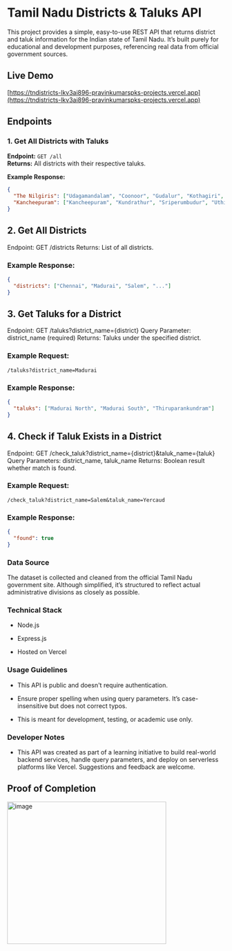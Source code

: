 # Tamil Nadu Districts & Taluks API

This project provides a simple, easy-to-use REST API that returns district and taluk information for the Indian state of Tamil Nadu. It’s built purely for educational and development purposes, referencing real data from official government sources.

## Live Demo

[https://tndistricts-lkv3ai896-pravinkumarspks-projects.vercel.app](https://tndistricts-lkv3ai896-pravinkumarspks-projects.vercel.app)

## Endpoints

### 1. Get All Districts with Taluks

**Endpoint:** `GET /all`  
**Returns:** All districts with their respective taluks.

**Example Response:**
```json
{
  "The Nilgiris": ["Udagamandalam", "Coonoor", "Gudalur", "Kothagiri", "Kundah", "Pandalur"],
  "Kancheepuram": ["Kancheepuram", "Kundrathur", "Sriperumbudur", "Uthiramerur", "Walajabad"]
}
```
## 2. Get All Districts
Endpoint: GET /districts
Returns: List of all districts.

### Example Response:

```json
{
  "districts": ["Chennai", "Madurai", "Salem", "..."]
}
```
## 3. Get Taluks for a District
Endpoint: GET /taluks?district_name={district}
Query Parameter: district_name (required)
Returns: Taluks under the specified district.

### Example Request:
```
/taluks?district_name=Madurai
```
### Example Response:

```json
{
  "taluks": ["Madurai North", "Madurai South", "Thiruparankundram"]
}
```
## 4. Check if Taluk Exists in a District
Endpoint: GET /check_taluk?district_name={district}&taluk_name={taluk}
Query Parameters: district_name, taluk_name
Returns: Boolean result whether match is found.

### Example Request:
```
/check_taluk?district_name=Salem&taluk_name=Yercaud
```
### Example Response:

```json
{
  "found": true
}
```
### Data Source
The dataset is collected and cleaned from the official Tamil Nadu government site. Although simplified, it’s structured to reflect actual administrative divisions as closely as possible.

### Technical Stack
 - Node.js

 - Express.js

 - Hosted on Vercel

### Usage Guidelines
 - This API is public and doesn't require authentication.

 - Ensure proper spelling when using query parameters. It’s case-insensitive but does not correct typos.

 - This is meant for development, testing, or academic use only.

### Developer Notes
 - This API was created as part of a learning initiative to build real-world backend services, handle query parameters, and deploy on serverless platforms like Vercel. Suggestions and feedback are welcome.

## Proof of Completion
<img width="368" height="329" alt="image" src="https://github.com/user-attachments/assets/82a29854-19f8-4839-88b1-700e717b79bf" />


